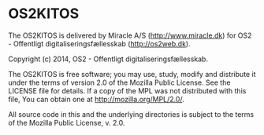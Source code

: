 # OS2KITOS

The OS2KITOS is delivered by Miracle A/S (http://www.miracle.dk)
for OS2 - Offentligt digitaliseringsfællesskab (http://os2web.dk).

Copyright (c) 2014, OS2 - Offentligt digitaliseringsfællesskab.

The OS2KITOS is free software; you may use, study, modify and
distribute it under the terms of version 2.0 of the Mozilla Public
License. See the LICENSE file for details. If a copy of the MPL was not
distributed with this file, You can obtain one at
http://mozilla.org/MPL/2.0/.

All source code in this and the underlying directories is subject to
the terms of the Mozilla Public License, v. 2.0. 